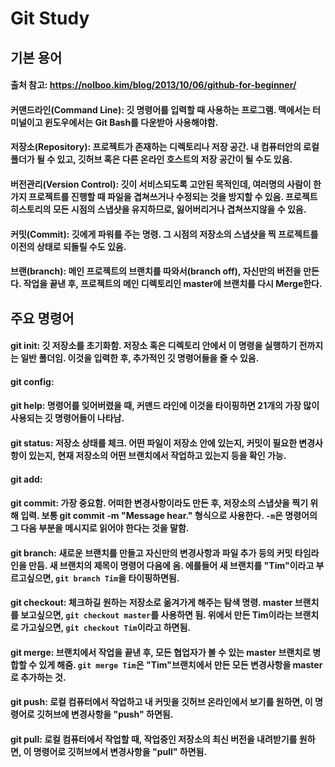 # Git Study
## 기본 용어
#### 출처 참고: https://nolboo.kim/blog/2013/10/06/github-for-beginner/
#### 커맨드라인(Command Line): 깃 명령어를 입력할 때 사용하는 프로그램. 맥에서는 터미널이고 윈도우에서는 Git Bash를 다운받아 사용해야함.
#### 저장소(Repository): 프로젝트가 존재하는 디렉토리나 저장 공간. 내 컴퓨터안의 로컬 폴더가 될 수 있고, 깃허브 혹은 다른 온라인 호스트의 저장 공간이 될 수도 있음.
#### 버전관리(Version Control): 깃이 서비스되도록 고안된 목적인데, 여러명의 사람이 한가지 프로젝트를 진행할 때 파일을 겹쳐쓰거나 수정되는 것을 방지할 수 있음. 프로젝트 히스토리의 모든 시점의 스냅샷을 유지하므로, 잃어버리거나 겹쳐쓰지않을 수 있음.
#### 커밋(Commit): 깃에게 파워를 주는 명령. 그 시점의 저장소의 스냅샷을 찍 프로젝트를 이전의 상태로 되돌릴 수도 있음.
#### 브랜(branch): 메인 프로젝트의 브랜치를 따와서(branch off), 자신만의 버전을 만든다. 작업을 끝낸 후, 프로젝트의 메인 디렉토리인 master에 브랜치를 다시 Merge한다.
## 주요 명령어
#### git init: 깃 저장소를 초기화함. 저장소 혹은 디렉토리 안에서 이 명령을 실행하기 전까지는 일반 폴더임. 이것을 입력한 후, 추가적인 깃 명령어들을 줄 수 있음.
#### git config:
#### git help: 명령어를 잊어버렸을 때, 커맨드 라인에 이것을 타이핑하면 21개의 가장 많이 사용되는 깃 명령어들이 나타남.
#### git status: 저장소 상태를 체크. 어떤 파일이 저장소 안에 있는지, 커밋이 필요한 변경사항이 있는지, 현재 저장소의 어떤 브랜치에서 작업하고 있는지 등을 확인 가능.
#### git add:
#### git commit: 가장 중요함. 어떠한 변경사항이라도 만든 후, 저장소의 스냅샷을 찍기 위해 입력. 보통 git commit -m "Message hear." 형식으로 사용한다. ```-m```은 명령어의 그 다음 부분을 메시지로 읽어야 한다는 것을 말함.
#### git branch: 새로운 브랜치를 만들고 자신만의 변경사항과 파일 추가 등의 커밋 타임라인을 만듬. 새 브랜치의 제목이 명령어 다음에 옴. 에를들어 새 브랜치를 "Tim"이라고 부르고싶으면, ```git branch Tim```을 타이핑하면됨.
#### git checkout: 체크하길 원하는 저장소로 옮겨가게 해주는 탐색 명령. master 브랜치를 보고싶으면, ```git checkout master```를 사용하면 됨. 위에서 만든 Tim이라는 브랜치로 가고싶으면, ```git checkout Tim```이라고 하면됨.
#### git merge: 브랜치에서 작업을 끝낸 후, 모든 협업자가 볼 수 있는 master 브랜치로 병합할 수 있게 해줌. ```git merge Tim```은 "Tim"브랜치에서 만든 모든 변경사항을 master로 추가하는 것.
#### git push: 로컬 컴퓨터에서 작업하고 내 커밋을 깃허브 온라인에서 보기를 원하면, 이 명령어로 깃허브에 변경사항을 "push" 하면됨.
#### git pull: 로컬 컴퓨터에서 작업할 때, 작업중인 저장소의 최신 버전을 내려받기를 원하면, 이 명령어로 깃허브에서 변경사항을 "pull" 하면됨.
